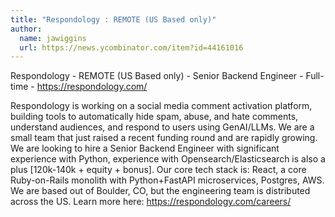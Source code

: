 ```yaml
---
title: "Respondology : REMOTE (US Based only)"
author:
  name: jawiggins
  url: https://news.ycombinator.com/item?id=44161016
---
```


<JobNavigation />

Respondology - REMOTE (US Based only) - Senior Backend Engineer - Full-time - <a href="https:&#x2F;&#x2F;respondology.com&#x2F;" rel="nofollow">https:&#x2F;&#x2F;respondology.com&#x2F;</a>

Respondology is working on a social media comment activation platform, building tools to automatically hide spam, abuse, and hate comments, understand audiences, and respond to users using GenAI&#x2F;LLMs. We are a small team that just raised a recent funding round and are rapidly growing. We are looking to hire a Senior Backend Engineer with significant experience with Python, experience with Opensearch&#x2F;Elasticsearch is also a plus [120k-140k + equity + bonus]. Our core tech stack is: React, a core Ruby-on-Rails monolith with Python+FastAPI microservices, Postgres, AWS. We are based out of Boulder, CO, but the engineering team is distributed across the US. Learn more here: <a href="https:&#x2F;&#x2F;respondology.com&#x2F;careers&#x2F;" rel="nofollow">https:&#x2F;&#x2F;respondology.com&#x2F;careers&#x2F;</a>
<JobApplication />

